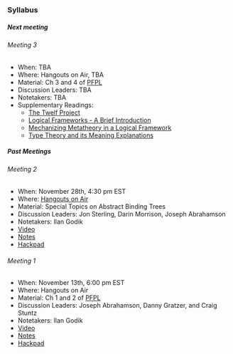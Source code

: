 ### Syllabus

##### Next meeting

###### Meeting 3

- When: TBA
- Where: Hangouts on Air, TBA
- Material: Ch 3 and 4 of [PFPL](http://www.cs.cmu.edu/~rwh/plbook/2nded.pdf)
- Discussion Leaders: TBA
- Notetakers: TBA
- Supplementary Readings:
  - [The Twelf Project](http://twelf.org/wiki/Main_Page) 
  - [Logical Frameworks - A Brief Introduction](www.cs.cmu.edu/~fp/papers/mdorf01.pdf)
  - [Mechanizing Metatheory in a Logical Framework](https://www.cs.cmu.edu/~rwh/papers/mech/jfp07.pdf)
  - [Type Theory and its Meaning Explanations](https://github.com/jonsterling/type-theory-and-its-meaning-explanations)

##### Past Meetings

###### Meeting 2

- When: November 28th, 4:30 pm EST
- Where: [Hangouts on Air](https://plus.google.com/events/coaei8qku1ligmelabgukagvbpg)
- Material: Special Topics on Abstract Binding Trees
- Discussion Leaders: Jon Sterling, Darin Morrison, Joseph Abrahamson
- Notetakers: Ilan Godik
- [Video](https://youtu.be/jIre_aCCgWM)
- [Notes](https://github.com/type-theory/type-theory-study-group-2015/blob/master/meeting-2-notes.pdf)
- [Hackpad](https://ttsg.hackpad.com/Special-Topics-on-ABTs-with-Jon-Sterling-kH1ERkAFhv2)

###### Meeting 1

- When: November 13th, 6:00 pm EST
- Where: Hangouts on Air
- Material: Ch 1 and 2 of [PFPL](http://www.cs.cmu.edu/~rwh/plbook/2nded.pdf)
- Discussion Leaders: Joseph Abrahamson, Danny Gratzer, and Craig Stuntz
- Notetakers: Ilan Godik
- [Video](https://www.youtube.com/watch?v=5JuOjqCZZTU)
- [Notes](https://github.com/type-theory/type-theory-study-group-2015/blob/master/meeting-1-notes.pdf)
- [Hackpad](https://ttsg.hackpad.com/Type-Theory-Study-Group-Meeting-1-oBuYSKYx4CV)
